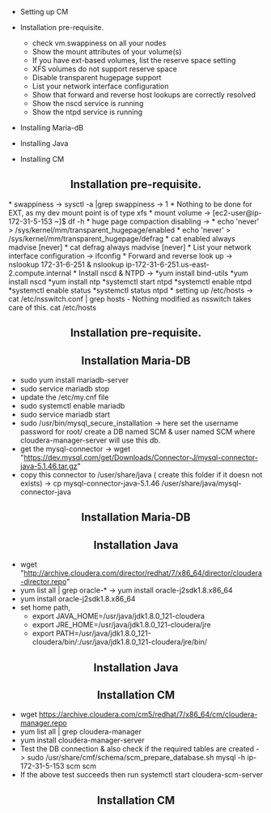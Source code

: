 <div style="page-break-after: always;"></div>

* Setting up CM

* Installation pre-requisite.
	* check vm.swappiness on all your nodes
	* Show the mount attributes of your volume(s)
	* If you have ext-based volumes, list the reserve space setting
	* XFS volumes do not support reserve space
	* Disable transparent hugepage support
	* List your network interface configuration
	* Show that forward and reverse host lookups are correctly resolved
	* Show the nscd service is running
	* Show the ntpd service is running

* Installing Maria-dB

* Installing Java

* Installing CM

<div style="page-break-after: always;"></div>

## <center> Installation pre-requisite. </center>
<div style="page-break-after: always;"></div>
* swappiness -> sysctl -a |grep swappiness -> 1
* Nothing to be done for EXT, as my dev mount point is of type xfs
* mount volume -> [ec2-user@ip-172-31-5-153 ~]$ df -h
* huge page compaction disabling ->
	* echo 'never' > /sys/kernel/mm/transparent_hugepage/enabled
	* echo 'never' > /sys/kernel/mm/transparent_hugepage/defrag
	* cat enabled always madvise [never]
	* cat defrag always madvise [never]
* List your network interface configuration -> ifconfig
* Forward and reverse look up -> nslookup 172-31-6-251 & nslookup ip-172-31-6-251.us-east-2.compute.internal
* Install nscd & NTPD ->
	*yum install bind-utils
	*yum install nscd
	*yum install ntp
	*systemctl start ntpd
	*systemctl enable ntpd
	*systemctl enable status
	*systemctl status ntpd
* setting up /etc/hosts -> cat /etc/nsswitch.conf | grep hosts - Nothing modified as nsswitch takes care of this. cat /etc/hosts

## <center> Installation pre-requisite. </center>

## <center> Installation Maria-DB </center>
* sudo yum install mariadb-server
* sudo service mariadb stop
* update the /etc/my.cnf file
* sudo systemctl enable mariadb
* sudo service mariadb start
* sudo /usr/bin/mysql_secure_installation -> here set the username password for root/ create a DB named SCM & user named SCM where cloudera-manager-server will use this db.
* get the mysql-connector -> wget "https://dev.mysql.com/get/Downloads/Connector-J/mysql-connector-java-5.1.46.tar.gz"
* copy this connector to /user/share/java ( create this folder if it doesn not exists) -> cp mysql-connector-java-5.1.46 /user/share/java/mysql-connector-java

## <center> Installation Maria-DB </center>

## <center> Installation Java </center>
* wget "http://archive.cloudera.com/director/redhat/7/x86_64/director/cloudera-director.repo"
* yum list all | grep oracle-* -> yum install oracle-j2sdk1.8.x86_64
* yum install oracle-j2sdk1.8.x86_64
* set home path,
	* export JAVA_HOME=/usr/java/jdk1.8.0_121-cloudera
	* export JRE_HOME=/usr/java/jdk1.8.0_121-cloudera/jre
	* export PATH=/usr/java/jdk1.8.0_121-cloudera/bin/:/usr/java/jdk1.8.0_121-cloudera/jre/bin/

## <center> Installation Java </center>

## <center> Installation CM </center>
* wget https://archive.cloudera.com/cm5/redhat/7/x86_64/cm/cloudera-manager.repo
* yum list all | grep cloudera-manager
* yum install cloudera-manager-server
* Test the DB connection & also check if the required tables are created - > sudo /usr/share/cmf/schema/scm_prepare_database.sh mysql -h ip-172-31-5-153 scm scm
* If the above test succeeds then run systemctl start cloudera-scm-server

## <center> Installation CM </center>
